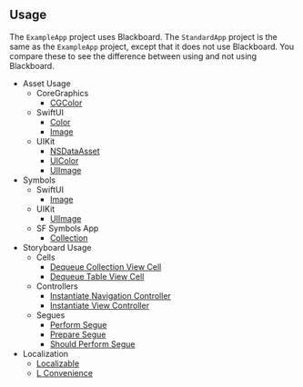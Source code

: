 ## Usage

The `ExampleApp` project uses Blackboard.
The `StandardApp` project is the same as the `ExampleApp` project, except that it does not use Blackboard.
You compare these to see the difference between using and not using Blackboard.

- Asset Usage
  - CoreGraphics
    - [CGColor](/README/Usage/CGColor.md#cgcolor-usage)
  - SwiftUI
    - [Color](/README/Usage/Color.md#color-usage)
    - [Image](/README/Usage/Image.md#image-usage)
  - UIKit
    - [NSDataAsset](/README/Usage/NSDataAsset.md#nsdataasset-usage)
    - [UIColor](/README/Usage/UIColor.md#uicolor-usage)
    - [UIImage](/README/Usage/UIImage.md#uiimage-usage)
- Symbols
  - SwiftUI
    - [Image](/README/Usage/SymbolImage.md#symbol-image-usage)
  - UIKit
    - [UIImage](/README/Usage/SymbolUIImage.md#symbol-uiimage-usage)
  - SF Symbols App
    - [Collection](/README/Usage/SymbolCollection.md#symbol-collection-usage)
- Storyboard Usage
  - Cells
    - [Dequeue Collection View Cell](/README/Usage/UICollectionViewCell.md#dequeue-collection-view-cell-usage)
    - [Dequeue Table View Cell](/README/Usage/UITableViewCell.md#dequeue-table-view-cell-usage)
  - Controllers
    - [Instantiate Navigation Controller](/README/Usage/UINavigationController.md#instantiate-navigation-controller-usage)
    - [Instantiate View Controller](/README/Usage/UIViewController.md#instantiate-view-controller-usage)
  - Segues
    - [Perform Segue](/README/Usage/UIStoryboardSeguePerform.md#perform-segue-usage)
    - [Prepare Segue](/README/Usage/UIStoryboardSeguePrepare.md#prepare-segue-usage)
    - [Should Perform Segue](/README/Usage/UIStoryboardSegueShouldPerform.md#should-perform-segue-usage)
- Localization
  - [Localizable](/README/Usage/Localizable.md#localizable-usage)
  - [L Convenience](/README/Usage/L.md#l-convenience)
